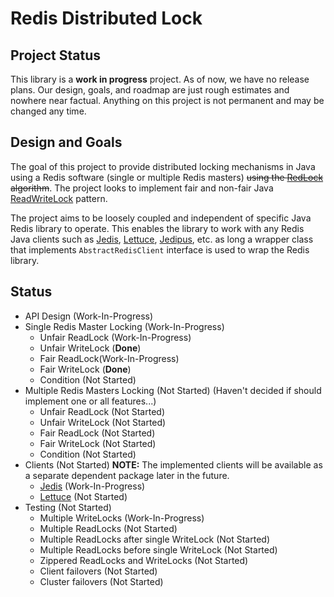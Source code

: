 # Redis Distributed Lock

## Project Status
This library is a **work in progress** project. As of now, we have no release plans. Our design, goals, and roadmap are just rough estimates and nowhere near factual. Anything on this project is not permanent and may be changed any time.

## Design and Goals
The goal of this project to provide distributed locking mechanisms in Java using a Redis software (single or multiple Redis masters) ~~using the [RedLock](https://redis.io/topics/distlock) algorithm~~. The project looks to implement fair and non-fair Java [ReadWriteLock](https://docs.oracle.com/javase/8/docs/api/java/util/concurrent/locks/ReadWriteLock.html) pattern.

The project aims to be loosely coupled and independent of specific Java Redis library to operate. This enables the library to work with any Redis Java clients such as [Jedis](https://github.com/xetorthio/jedis), [Lettuce](https://github.com/lettuce-io/lettuce-core), [Jedipus](https://github.com/jamespedwards42/jedipus), etc. as long a wrapper class that implements `AbstractRedisClient` interface is used to wrap the Redis library.

## Status

 - API Design (Work-In-Progress)
 - Single Redis Master Locking (Work-In-Progress)
	 - Unfair ReadLock (Work-In-Progress)
	 - Unfair WriteLock (**Done**)
	 - Fair ReadLock(Work-In-Progress)
	 - Fair WriteLock (**Done**)
	 - Condition (Not Started)
 - Multiple Redis Masters Locking (Not Started) (Haven't decided if should implement one or all features...)
	 - Unfair ReadLock (Not Started)
	 - Unfair WriteLock (Not Started)
	 - Fair ReadLock (Not Started)
	 - Fair WriteLock (Not Started)
	 - Condition (Not Started)
 - Clients (Not Started)
 	 **NOTE:** The implemented clients will be available as a separate dependent package later in the future.
	 - [Jedis](https://github.com/xetorthio/jedis) (Work-In-Progress)
	 - [Lettuce](https://github.com/lettuce-io/lettuce-core) (Not Started)
 - Testing (Not Started)
 	- Multiple WriteLocks (Work-In-Progress)
 	- Multiple ReadLocks (Not Started)
 	- Multiple ReadLocks after single WriteLock (Not Started)
 	- Multiple ReadLocks before single WriteLock (Not Started)
 	- Zippered ReadLocks and WriteLocks (Not Started)
	- Client failovers (Not Started)
	- Cluster failovers (Not Started)

